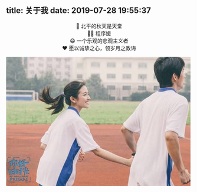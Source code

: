 title: 关于我
date: 2019-07-28 19:55:37
---
<center>🍂 北平的秋天是天堂</center>
<center>👩🏻 程序媛</center>
<center>😁 一个乐观的悲观主义者</center>
<center>❤️ 愿以诚挚之心，领岁月之教诲</center>

![upload successful](/images/pasted-6.png)
